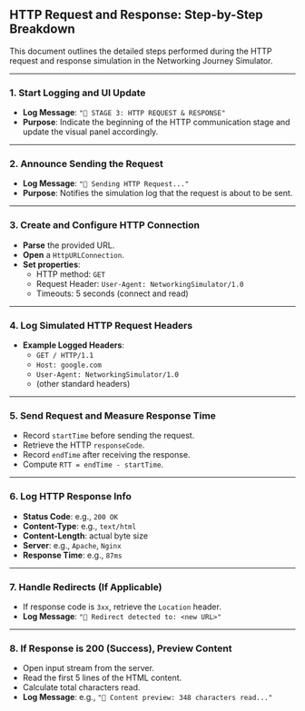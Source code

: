 

## HTTP Request and Response: Step-by-Step Breakdown

This document outlines the detailed steps performed during the HTTP request and response simulation in the Networking Journey Simulator.

---

### 1. Start Logging and UI Update

- **Log Message**: `"📡 STAGE 3: HTTP REQUEST & RESPONSE"`
- **Purpose**: Indicate the beginning of the HTTP communication stage and update the visual panel accordingly.

---

### 2. Announce Sending the Request

- **Log Message**: `"🔄 Sending HTTP Request..."`
- **Purpose**: Notifies the simulation log that the request is about to be sent.

---

### 3. Create and Configure HTTP Connection

- **Parse** the provided URL.
- **Open** a `HttpURLConnection`.
- **Set properties**:
  - HTTP method: `GET`
  - Request Header: `User-Agent: NetworkingSimulator/1.0`
  - Timeouts: 5 seconds (connect and read)

---

### 4. Log Simulated HTTP Request Headers

- **Example Logged Headers**:
  - `GET / HTTP/1.1`
  - `Host: google.com`
  - `User-Agent: NetworkingSimulator/1.0`
  - (other standard headers)

---

### 5. Send Request and Measure Response Time

- Record `startTime` before sending the request.
- Retrieve the HTTP `responseCode`.
- Record `endTime` after receiving the response.
- Compute `RTT = endTime - startTime`.

---

### 6. Log HTTP Response Info

- **Status Code**: e.g., `200 OK`
- **Content-Type**: e.g., `text/html`
- **Content-Length**: actual byte size
- **Server**: e.g., `Apache`, `Nginx`
- **Response Time**: e.g., `87ms`

---

### 7. Handle Redirects (If Applicable)

- If response code is `3xx`, retrieve the `Location` header.
- **Log Message**: `"🔄 Redirect detected to: <new URL>"`

---

### 8. If Response is 200 (Success), Preview Content

- Open input stream from the server.
- Read the first 5 lines of the HTML content.
- Calculate total characters read.
- **Log Message**: e.g., `"📄 Content preview: 348 characters read..."`


